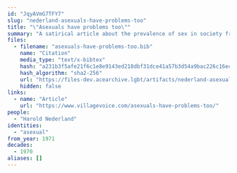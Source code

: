 ```yaml
---
id: "JqyAVmG7TFY7"
slug: "nederland-asexuals-have-problems-too"
title: "\"Asexuals have problems too\""
summary: "A satirical article about the prevalence of sex in society from the perspective of a fictionalized asexual"
files:
  - filename: "asexuals-have-problems-too.bib"
    name: "Citation"
    media_type: "text/x-bibtex"
    hash: "a231b3f5afe21f6c1e8e9143ed218dbf31dce41a57b3d54a9bac226c16ec2859"
    hash_algorithm: "sha2-256"
    url: "https://files-dev.acearchive.lgbt/artifacts/nederland-asexuals-have-problems-too/asexuals-have-problems-too.bib"
    hidden: false
links:
  - name: "Article"
    url: "https://www.villagevoice.com/asexuals-have-problems-too/"
people:
  - "Harold Nederland"
identities:
  - "asexual"
from_year: 1971
decades:
  - 1970
aliases: []
---
```

